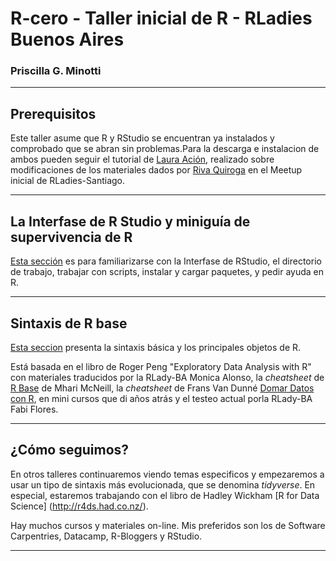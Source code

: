 # R-cero - Taller inicial de R - RLadies Buenos Aires
### Priscilla G. Minotti
_________
## Prerequisitos

Este taller asume que R y RStudio se encuentran ya instalados y comprobado que se abran sin problemas.Para la descarga e instalacion de ambos pueden seguir el tutorial de [Laura Ación](https://github.com/lauracion/R_Curso_de_Nivelacion/blob/master/Instalacion_R_RStudio.pdf), realizado sobre modificaciones de los materiales dados por [Riva Quiroga](https://github.com/rivaquiroga/RLadies-Santiago/blob/master/2018-04_taller_primeros_pasos_en_R.Rmd) en el Meetup inicial de RLadies-Santiago.
_________
## La Interfase de R Studio y miniguía de supervivencia de R

[Esta sección](https://github.com/pmnatural/R-cero/blob/master/Interfase_R/Interfase%20de%20RStudio.Rmd) es para familiarizarse con la Interfase de RStudio, el directorio de trabajo, trabajar con scripts, instalar y cargar paquetes, y pedir ayuda en R.

_________
## Sintaxis de R base

[Esta seccion](https://github.com/pmnatural/R-cero/blob/master/Sintaxis_R/ElementosSintaxisR.Rmd) presenta la sintaxis básica y los principales objetos de R.  

Está basada en el libro de Roger Peng "Exploratory Data Analysis with R" con materiales traducidos por la RLady-BA Monica Alonso, la *cheatsheet* de [R Base](http://github.com/rstudio/cheatsheets/raw/master/base-r.pdf) de Mhari McNeill, la *cheatsheet* de Frans Van Dunné [Domar Datos con R](https://www.rstudio.com/wp-content/uploads/2015/03/data-wrangling-spanish.pdf), en mini cursos que di años atrás y el testeo actual porla RLady-BA Fabi Flores. 

_________
## ¿Cómo seguimos?
En otros talleres continuaremos viendo temas especificos y empezaremos a usar un tipo de sintaxis más evolucionada, que se denomina *tidyverse*. En especial, estaremos trabajando con el libro de Hadley Wickham [R for Data Science] (http://r4ds.had.co.nz/). 

Hay muchos cursos y materiales on-line. Mis preferidos son los de Software Carpentries, Datacamp, R-Bloggers y RStudio.

_________
